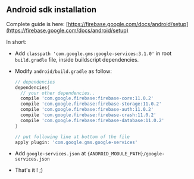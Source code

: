 ## Android sdk installation

Complete guide is here: [https://firebase.google.com/docs/android/setup](https://firebase.google.com/docs/android/setup)

In short:

- Add `classpath 'com.google.gms:google-services:3.1.0'` in root `build.gradle` file, inside buildscript dependencies.

- Modify `android/build.gradle` as follow:

  ```groovy
  // dependencies 
  dependencies{
    // your other dependencies..
    compile 'com.google.firebase:firebase-core:11.0.2'
    compile 'com.google.firebase:firebase-storage:11.0.2'
    compile 'com.google.firebase:firebase-auth:11.0.2'
    compile 'com.google.firebase:firebase-crash:11.0.2'
    compile 'com.google.firebase:firebase-database:11.0.2'
  }

  // put following line at bottom of the file
  apply plugin: 'com.google.gms.google-services'
  ```

- Add `google-services.json` at `{ANDROID_MODULE_PATH}/google-services.json`

- That's it ! ;)
